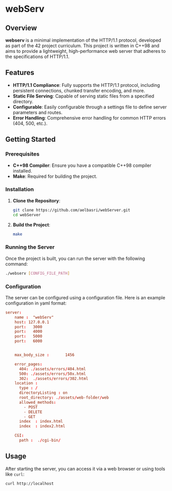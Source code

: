 


# webServ

## Overview

**webserv** is a minimal implementation of the HTTP/1.1 protocol, developed as part of the 42 project curriculum. This project is written in C++98 and aims to provide a lightweight, high-performance web server that adheres to the specifications of HTTP/1.1.

## Features

- **HTTP/1.1 Compliance**: Fully supports the HTTP/1.1 protocol, including persistent connections, chunked transfer encoding, and more.
- **Static File Serving**: Capable of serving static files from a specified directory.
- **Configurable**: Easily configurable through a settings file to define server parameters and routes.
- **Error Handling**: Comprehensive error handling for common HTTP errors (404, 500, etc.).


## Getting Started

### Prerequisites

- **C++98 Compiler**: Ensure you have a compatible C++98 compiler installed.
- **Make**: Required for building the project.

### Installation

1. **Clone the Repository**:
    ```bash
    git clone https://github.com/aelbasri/webServer.git
    cd webServer
    ```

2. **Build the Project**:
    ```bash
    make
    ```

### Running the Server

Once the project is built, you can run the server with the following command:

```bash
./webserv [CONFIG_FILE_PATH]
```

### Configuration

The server can be configured using a configuration file. Here is an example configuration in yaml format:

```conf
server:
    name :  "webServ"     
    host: 127.0.0.1
    port:   3000
    port:   4000
    port:   5000
    port:   6000


    max_body_size :       1456

    error_pages:
      404: ./assets/errors/404.html
      500: ./assets/errors/50x.html
      302:  ./assets/errors/302.html
    location :
      type : /
      directoryListing : on
      root_directory: ./assets/web-folder/web
      allowed_methods:
        - POST
        - DELETE
        - GET
      index  : index.html
      index  : index2.html

    CGI:
      path :  ./cgi-bin/
```

## Usage

After starting the server, you can access it via a web browser or using tools like `curl`:

```bash
curl http://localhost
```
